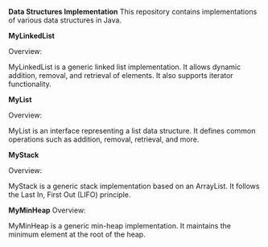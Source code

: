 **Data Structures Implementation** 
This repository contains implementations of various data structures in Java.

**MyLinkedList**

Overview:

MyLinkedList is a generic linked list implementation. It allows dynamic addition, removal, and retrieval of elements. It also supports iterator functionality.


**MyList**

Overview:

MyList is an interface representing a list data structure. It defines common operations such as addition, removal, retrieval, and more.

**MyStack**

Overview:

MyStack is a generic stack implementation based on an ArrayList. It follows the Last In, First Out (LIFO) principle.


**MyMinHeap**
Overview:

MyMinHeap is a generic min-heap implementation. It maintains the minimum element at the root of the heap.

